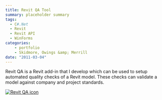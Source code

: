 ```yaml
---
title: Revit QA Tool
summary: placeholder summary
tags:
  - C#.Net
  - Revit
  - Revit API
  - WinForms
categories:
    - portfolio
    - Skidmore, Owings &amp; Merrill
date: "2011-03-04"
---
```


Revit QA is a Revit add-in that I develop which can be used to setup automated quality checks of a Revit model. These checks can validate a model against company and project standards.

[![Revit QA icon](Revit-QA-icon.jpg)](http://www.ericanastas.com/wp-content/uploads/2012/05/Revit-QA-icon.jpg)
